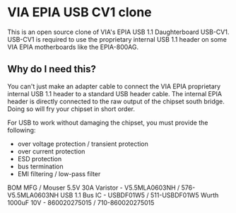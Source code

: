 # VIA EPIA USB CV1 clone
This is an open source clone of VIA's EPIA USB 1.1 Daughterboard USB-CV1. USB-CV1 is required to use the proprietary internal USB 1.1 header on some VIA EPIA motherboards like the EPIA-800AG.

## Why do I need this?
You can't just make an adapter cable to connect the VIA EPIA proprietary internal USB 1.1 header to a standard USB header cable. The internal EPIA header is directly connected to the raw output of the chipset south bridge. Doing so will fry your chipset in short order.

For USB to work without damaging the chipset, you must provide the following:
* over voltage protection / transient protection
* over current protection
* ESD protection
* bus termination
* EMI filtering / low-pass filter

BOM
MFG / Mouser
5.5V 30A Varistor - V5.5MLA0603NH / 576-V5.5MLA0603NH
USB 1.1 Bus IC - USBDF01W5 / 511-USBDF01W5
Wurth 1000uF 10V - 860020275015 / 710-860020275015
